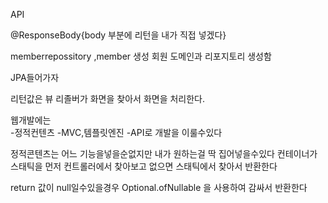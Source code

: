 API

@ResponseBody{body 부분에 리턴을 내가 직접 넣겠다}

memberrepossitory ,member 생성
회원 도메인과 리포지토리 생성함

JPA들어가자 



리턴값은 뷰 리졸버가 화면을 찾아서 화면을 처리한다.

웹개발에는  
-정적컨텐츠
-MVC,템플릿엔진
-API로 개발을 이룰수있다


정적콘텐츠는 어느 기능을넣을순없지만 내가 원하는걸 딱 집어넣을수있다
컨테이너가 스태틱을 먼저 컨트롤러에서 찾아보고 없으면 스태틱에서 찾아서 반환한다


return 값이 null일수있을경우 Optional.ofNullable 을 사용하여 감싸서 반환한다
